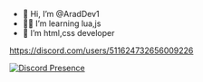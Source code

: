 - 👋 Hi, I’m @AradDev1
- 👨‍💻 I’m learning lua,js
- 👾 I’m html,css developer


https://discord.com/users/511624732656009226

[![Discord Presence](https://lanyard.cnrad.dev/api/511624732656009226)](https://discord.com/users/511624732656009226)

<!---
AradDev1/AradDev1 is a ✨ special ✨ repository because its `README.md` (this file) appears on your GitHub profile.
You can click the Preview link to take a look at your changes.
--->

